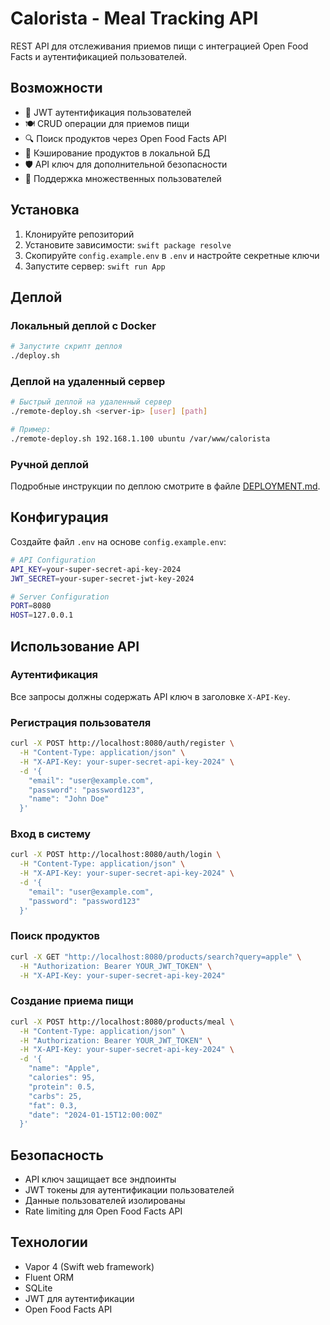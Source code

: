 # Calorista - Meal Tracking API

REST API для отслеживания приемов пищи с интеграцией Open Food Facts и аутентификацией пользователей.

## Возможности

- 🔐 JWT аутентификация пользователей
- 🍽️ CRUD операции для приемов пищи
- 🔍 Поиск продуктов через Open Food Facts API
- 💾 Кэширование продуктов в локальной БД
- 🛡️ API ключ для дополнительной безопасности
- 👥 Поддержка множественных пользователей

## Установка

1. Клонируйте репозиторий
2. Установите зависимости: `swift package resolve`
3. Скопируйте `config.example.env` в `.env` и настройте секретные ключи
4. Запустите сервер: `swift run App`

## Деплой

### Локальный деплой с Docker

```bash
# Запустите скрипт деплоя
./deploy.sh
```

### Деплой на удаленный сервер

```bash
# Быстрый деплой на удаленный сервер
./remote-deploy.sh <server-ip> [user] [path]

# Пример:
./remote-deploy.sh 192.168.1.100 ubuntu /var/www/calorista
```

### Ручной деплой

Подробные инструкции по деплою смотрите в файле [DEPLOYMENT.md](DEPLOYMENT.md).

## Конфигурация

Создайте файл `.env` на основе `config.example.env`:

```bash
# API Configuration
API_KEY=your-super-secret-api-key-2024
JWT_SECRET=your-super-secret-jwt-key-2024

# Server Configuration
PORT=8080
HOST=127.0.0.1
```

## Использование API

### Аутентификация

Все запросы должны содержать API ключ в заголовке `X-API-Key`.

### Регистрация пользователя

```bash
curl -X POST http://localhost:8080/auth/register \
  -H "Content-Type: application/json" \
  -H "X-API-Key: your-super-secret-api-key-2024" \
  -d '{
    "email": "user@example.com",
    "password": "password123",
    "name": "John Doe"
  }'
```

### Вход в систему

```bash
curl -X POST http://localhost:8080/auth/login \
  -H "Content-Type: application/json" \
  -H "X-API-Key: your-super-secret-api-key-2024" \
  -d '{
    "email": "user@example.com",
    "password": "password123"
  }'
```

### Поиск продуктов

```bash
curl -X GET "http://localhost:8080/products/search?query=apple" \
  -H "Authorization: Bearer YOUR_JWT_TOKEN" \
  -H "X-API-Key: your-super-secret-api-key-2024"
```

### Создание приема пищи

```bash
curl -X POST http://localhost:8080/products/meal \
  -H "Content-Type: application/json" \
  -H "Authorization: Bearer YOUR_JWT_TOKEN" \
  -H "X-API-Key: your-super-secret-api-key-2024" \
  -d '{
    "name": "Apple",
    "calories": 95,
    "protein": 0.5,
    "carbs": 25,
    "fat": 0.3,
    "date": "2024-01-15T12:00:00Z"
  }'
```

## Безопасность

- API ключ защищает все эндпоинты
- JWT токены для аутентификации пользователей
- Данные пользователей изолированы
- Rate limiting для Open Food Facts API

## Технологии

- Vapor 4 (Swift web framework)
- Fluent ORM
- SQLite
- JWT для аутентификации
- Open Food Facts API 